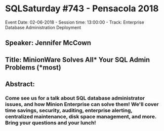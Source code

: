 # SQLSaturday #743 - Pensacola 2018
Event Date: 02-06-2018 - Session time: 13:00:00 - Track: Enterprise Database Administration  Deployment
## Speaker: Jennifer McCown
## Title: MinionWare Solves All* Your SQL Admin Problems (*most)
## Abstract:
### Come see us for a talk about SQL database administrator issues, and how Minion Enterprise can solve them! We'll cover time savings, security, auditing, enterprise alerting, centralized maintenance, disk space management, and more. Bring your questions and your lunch!
